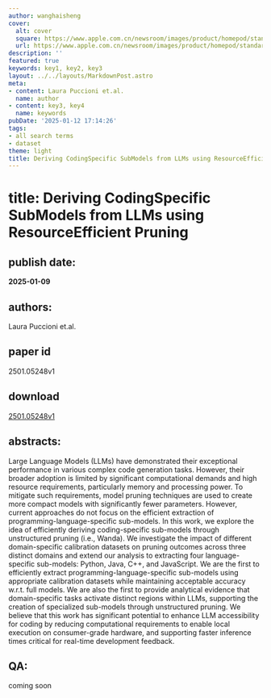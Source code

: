 ```yaml
---
author: wanghaisheng
cover:
  alt: cover
  square: https://www.apple.com.cn/newsroom/images/product/homepod/standard/Apple-HomePod-hero-230118_big.jpg.large_2x.jpg
  url: https://www.apple.com.cn/newsroom/images/product/homepod/standard/Apple-HomePod-hero-230118_big.jpg.large_2x.jpg
description: ''
featured: true
keywords: key1, key2, key3
layout: ../../layouts/MarkdownPost.astro
meta:
- content: Laura Puccioni et.al.
  name: author
- content: key3, key4
  name: keywords
pubDate: '2025-01-12 17:14:26'
tags:
- all search terms
- dataset
theme: light
title: Deriving CodingSpecific SubModels from LLMs using ResourceEfficient Pruning
---
```


# title: Deriving CodingSpecific SubModels from LLMs using ResourceEfficient Pruning 
## publish date: 
**2025-01-09** 
## authors: 
  Laura Puccioni et.al. 
## paper id
2501.05248v1
## download
[2501.05248v1](http://arxiv.org/abs/2501.05248v1)
## abstracts:
Large Language Models (LLMs) have demonstrated their exceptional performance in various complex code generation tasks. However, their broader adoption is limited by significant computational demands and high resource requirements, particularly memory and processing power. To mitigate such requirements, model pruning techniques are used to create more compact models with significantly fewer parameters. However, current approaches do not focus on the efficient extraction of programming-language-specific sub-models. In this work, we explore the idea of efficiently deriving coding-specific sub-models through unstructured pruning (i.e., Wanda). We investigate the impact of different domain-specific calibration datasets on pruning outcomes across three distinct domains and extend our analysis to extracting four language-specific sub-models: Python, Java, C++, and JavaScript. We are the first to efficiently extract programming-language-specific sub-models using appropriate calibration datasets while maintaining acceptable accuracy w.r.t. full models. We are also the first to provide analytical evidence that domain-specific tasks activate distinct regions within LLMs, supporting the creation of specialized sub-models through unstructured pruning. We believe that this work has significant potential to enhance LLM accessibility for coding by reducing computational requirements to enable local execution on consumer-grade hardware, and supporting faster inference times critical for real-time development feedback.
## QA:
coming soon
